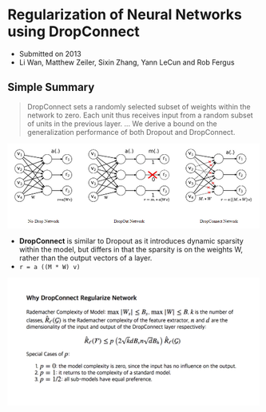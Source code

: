 # Regularization of Neural Networks using DropConnect

- Submitted on 2013
- Li Wan, Matthew Zeiler, Sixin Zhang, Yann LeCun and Rob Fergus

## Simple Summary

> DropConnect sets a randomly selected subset of weights within the network to zero. Each unit thus receives input from a random subset of units in the previous layer. ... We derive a bound on the generalization performance of both Dropout and DropConnect.

![images](../../images/dropconnect_1.png)

- **DropConnect** is similar to Dropout as it introduces dynamic sparsity within the model, but differs in that the sparsity is on the weights W, rather than the output vectors of a layer.
- `r = a ((M * W) v)`

![images](../../images/dropconnect_2.png)